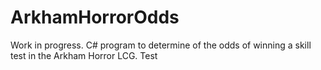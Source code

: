 # ArkhamHorrorOdds
Work in progress. C# program to determine of the odds of winning a skill test in the Arkham Horror LCG. Test
